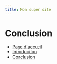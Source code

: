```yaml
---
title: Mon super site
---
```


# Conclusion

- [Page d'accueil](index.md)
- [Introduction](intro.md)
- [Conclusion](conclu.md)

